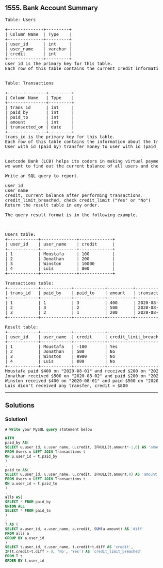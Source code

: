## 1555. Bank Account Summary
<pre>
Table: Users

+--------------+---------+
| Column Name  | Type    |
+--------------+---------+
| user_id      | int     |
| user_name    | varchar |
| credit       | int     |
+--------------+---------+
user_id is the primary key for this table.
Each row of this table contains the current credit information for each user.
 

Table: Transactions

+---------------+---------+
| Column Name   | Type    |
+---------------+---------+
| trans_id      | int     |
| paid_by       | int     |
| paid_to       | int     |
| amount        | int     |
| transacted_on | date    |
+---------------+---------+
trans_id is the primary key for this table.
Each row of this table contains the information about the transaction in the bank.
User with id (paid_by) transfer money to user with id (paid_to).
 

Leetcode Bank (LCB) helps its coders in making virtual payments. Our bank records all transactions in the table Transaction,
we want to find out the current balance of all users and check wheter they have breached their credit limit (If their current credit is less than 0).

Write an SQL query to report.

user_id
user_name
credit, current balance after performing transactions.  
credit_limit_breached, check credit_limit ("Yes" or "No")
Return the result table in any order.

The query result format is in the following example.

 

Users table:
+------------+--------------+-------------+
| user_id    | user_name    | credit      |
+------------+--------------+-------------+
| 1          | Moustafa     | 100         |
| 2          | Jonathan     | 200         |
| 3          | Winston      | 10000       |
| 4          | Luis         | 800         | 
+------------+--------------+-------------+

Transactions table:
+------------+------------+------------+----------+---------------+
| trans_id   | paid_by    | paid_to    | amount   | transacted_on |
+------------+------------+------------+----------+---------------+
| 1          | 1          | 3          | 400      | 2020-08-01    |
| 2          | 3          | 2          | 500      | 2020-08-02    |
| 3          | 2          | 1          | 200      | 2020-08-03    |
+------------+------------+------------+----------+---------------+

Result table:
+------------+------------+------------+-----------------------+
| user_id    | user_name  | credit     | credit_limit_breached |
+------------+------------+------------+-----------------------+
| 1          | Moustafa   | -100       | Yes                   | 
| 2          | Jonathan   | 500        | No                    |
| 3          | Winston    | 9900       | No                    |
| 4          | Luis       | 800        | No                    |
+------------+------------+------------+-----------------------+
Moustafa paid $400 on "2020-08-01" and received $200 on "2020-08-03", credit (100 -400 +200) = -$100
Jonathan received $500 on "2020-08-02" and paid $200 on "2020-08-08", credit (200 +500 -200) = $500
Winston received $400 on "2020-08-01" and paid $500 on "2020-08-03", credit (10000 +400 -500) = $9990
Luis didn't received any transfer, credit = $800
</pre>

-------------------------------------------------------------------
## Solutions
### Solution1
```sql
# Write your MySQL query statement below

WITH 
paid_by AS(
SELECT u.user_id, u.user_name, u.credit, IFNULL(t.amount*-1,0) AS 'amount'
FROM Users u LEFT JOIN Transactions t
ON u.user_id = t.paid_by
)
,
paid_to AS(
SELECT u.user_id, u.user_name, u.credit, IFNULL(t.amount,0) AS 'amount'
FROM Users u LEFT JOIN Transactions t
ON u.user_id = t.paid_to
)
,
alls AS(
SELECT * FROM paid_by
UNION ALL
SELECT * FROM paid_to
)
,
T AS (
SELECT a.user_id, a.user_name, a.credit, SUM(a.amount) AS 'diff'
FROM alls a
GROUP BY a.user_id
)
SELECT t.user_id, t.user_name, t.credit+t.diff AS 'credit', 
IF(t.credit+t.diff > 0, 'No', 'Yes') AS 'credit_limit_breached'
FROM T t
ORDER BY t.user_id
```



